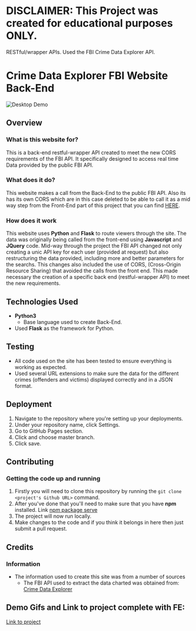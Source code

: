# DISCLAIMER: This Project was created for educational purposes ONLY.

RESTful/wrapper APIs. Used the FBI Crime Data Explorer API. 

# Crime Data Explorer FBI Website Back-End

![Desktop Demo](https://raw.githubusercontent.com/mboladop/Interactive-project-stream2-FBI-restfulAPI/master/stream2.gif "Desktop Demo")

## Overview
 
### What is this website for?
 
This is a back-end restful-wrapper API created to meet the new CORS requirements of the FBI API.
It specifically designed to access real time Data provided by the public FBI API.
 
### What does it do?
 
This website makes a call from the Back-End to the public FBI API. Also its has its own CORS which are in this case deleted to be able to call it as a mid way step from the Front-End part of this project that you can find [HERE](https://mboladop.github.io/Interactive-project-stream2/).

### How does it work
 
This website uses **Python** and **Flask** to route viewers through the site. The data was originally being called from the front-end using **Javascript** and **JQuery** code. Mid-way through the project the FBI API changed not only creating a unic API key for each user (provided at request) but also restructuring the data provided, including more and better parameters for the searchs. This changes also included the use of CORS, (Cross-Origin Resource Sharing) that avoided the calls from the front end. This made necessary the creation of a specific back end (restful-wrapper API) to meet the new requirements.

## Technologies Used
- **Python3**
  - Base language used to create Back-End.
- Used **Flask** as the framework for Python.

## Testing
- All code used on the site has been tested to ensure everything is working as expected.
- Used several URL extensions to make sure the data for the different crimes (offenders and victims) displayed correctly and in a JSON format.

## Deployment
1. Navigate to the repository where you're setting up your deployments.
2. Under your repository name, click Settings.
3. Go to GitHub Pages section.
4. Click and choose master branch.
5. Click save.

## Contributing
 
### Getting the code up and running
1. Firstly you will need to clone this repository by running the ```git clone <project's Github URL>``` command.
2. After you've done that you'll need to make sure that you have **npm** installed. Link [npm package serve](https://www.npmjs.com/package/serve)
3. The project will now run locally.
4. Make changes to the code and if you think it belongs in here then just submit a pull request.

## Credits

### Information
- The information used to create this site was from a number of sources
    - The FBI API used to extract the data charted was obtained from: [Crime Data Explorer](https://crime-data-explorer.fr.cloud.gov)
    
## Demo Gifs and Link to project complete with FE:

[Link to project](https://mboladop.github.io/Interactive-project-stream2/)
